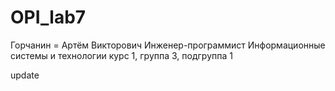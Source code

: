 # OPI_lab7
Горчанин =
Артём
Викторович
Инженер-программист
Информационные системы и технологии
курс 1, группа 3, подгруппа 1

update
